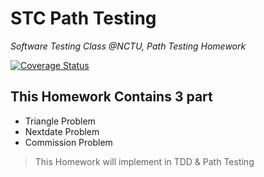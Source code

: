 # STC Path Testing

_Software Testing Class @NCTU, Path Testing Homework_

[![Coverage Status](https://coveralls.io/repos/github/aweimeow/STC-Path-Testing/badge.svg?branch=master)](https://coveralls.io/github/aweimeow/STC-Path-Testing?branch=master)

## This Homework Contains 3 part

* Triangle Problem
* Nextdate Problem
* Commission Problem

> This Homework will implement in TDD & Path Testing
